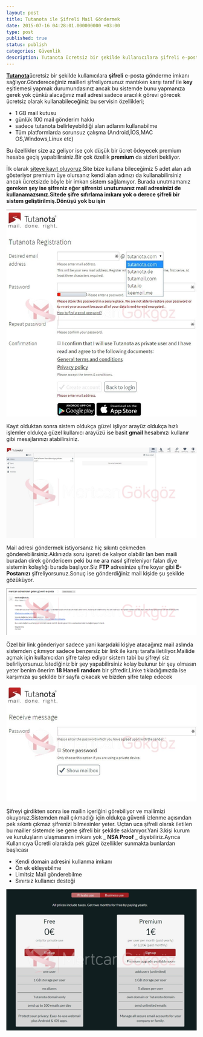 ```yaml
---
layout: post
title: Tutanota ile Şifreli Mail Göndermek
date: 2015-07-16 04:28:01.000000000 +03:00
type: post
published: true
status: publish
categories: Güvenlik
description: Tutanota ücretsiz bir şekilde kullanıcılara şifreli e-posta gönderme imkanı sağlıyor.Göndereceğiniz mailleri şifreliyorsunuz mantıken karşı
---
```


[**Tutanota**](https://tutanota.com/)ücretsiz bir şekilde kullanıcılara **şifreli** e-posta gönderme imkanı sağlıyor.Göndereceğiniz mailleri şifreliyorsunuz mantıken karşı taraf ile **key** eşitlemesi yapmak durumundasınız ancak bu sistemde bunu yapmanıza gerek yok çünkü alacağınız mail adresi sadece aracılık görevi görecek ücretsiz olarak kullanabileceğiniz bu servisin özellikleri;

- 1 GB mail kutusu
- günlük 100 mail gönderim hakkı
- sadece tutanota belirleyebildiği alan adlarını kullanabilme
- Tüm platformlarda sorunsuz çalışma (Android,İOS,MAC OS,Windows,Linux etc)

Bu özellikler size az geliyor ise çok düşük bir ücret ödeyecek premium hesaba geçiş yapabilirsiniz.Bir çok özellik **premium** da sizleri bekliyor.

İlk olarak [siteye kayıt oluyoruz](https://tutanota.com/).Site bize kullana bileceğimiz 5 adet alan adı gösteriyor premium üye olursanız kendi alan adınızı da kullanabilirsiniz ancak ücretsizde böyle bir imkan sistem sağlamıyor. Burada unutmamanız **gereken şey ise şifreniz eğer şifrenizi unutursanız mail adresinizi de kullanamazsınız.Sitede şifre sıfırlama imkanı yok o derece şifreli bir sistem geliştirilmiş.Dönüşü yok bu işin**

![kayitgorsel1](/assets/kayitgorsel1-e1437009370677.jpg)

Kayıt olduktan sonra sistem oldukça güzel işliyor arayüz oldukça hızlı işlemler oldukça güzel kullanıcı arayüzü ise basit **gmail** hesabınızı kullanır gibi mesajlarınızı atabilirsiniz.

![tutanotakayitgorsel2](/assets/tutanotakayitgorsel2-e1437009380902.jpg)

Mail adresi göndermek istiyorsanız hiç sıkıntı çekmeden gönderebilirsiniz.Aklınızda soru işareti de kalıyor olabilir lan ben maili buradan direk göndericem peki bu ne ara nasıl şifreleniyor falan diye sistemin kolaylığı burada başlıyor.Siz **FTP** adresinize şifre koyar gibi **E-Postanızı** şifreliyorsunuz.Sonuç ise gönderdiğiniz mail kişide şu şekilde gözüküyor.

![tutanotamailgorsel](/assets/tutanotamailgorsel-e1437009389851.png)

Özel bir link gönderiyor sadece yani karşıdaki kişiye atacağınız mail aslında sistemden çıkmıyor sadece benzersiz bir link ile karşı tarafa iletiliyor.Mailide açmak için kullanıcıdan şifre talep ediyor sistem tabi bu şifreyi siz belirliyorsunuz.İstediğiniz bir şey yapabilirsiniz kolay bulunur bir şey olmasın yeter benim önerim **18 Haneli random** bir şifredir.Linke tıkladığımızda ise karşımıza şu şekilde bir sayfa çıkacak ve bizden şifre talep edecek

![tutanotamailkilitigorsel](/assets/tutanotamailkilitigorsel-e1437009401282.jpg)

Şifreyi girdikten sonra ise mailin içeriğini görebiliyor ve mailimizi okuyoruz.Sistemden mail çıkmadığı için oldukça güvenli izlenme açısından pek sıkıntı çıkmaz şifrenizi bilmesinler yeter. Uçtan uca şifreli olarak iletilen bu mailler sistemde ise gene şifreli bir şekilde saklanıyor.Yani 3.kişi kurum ve kuruluşların ulaşmasının imkanı yok _ **NSA Proof** _ diyebiliriz.Ayrıca Kullanıcıya Ücretli olarakda pek güzel özellikler sunmakta bunlardan başlıcası

- Kendi domain adresini kullanma imkanı
- Ön ek ekleyebilme
- Limitsiz Mail gönderebilme
- Sınırsız kullanıcı desteği

[![tutanotapremiumgorsel](/assets/tutanotapremiumgorsel-e1437009409272.jpg)](https://tutanota.com/)
